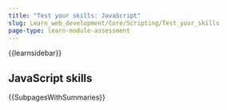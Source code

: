 ```yaml
---
title: "Test your skills: JavaScript"
slug: Learn_web_development/Core/Scripting/Test_your_skills
page-type: learn-module-assessment
---
```


{{learnsidebar}}

## JavaScript skills

{{SubpagesWithSummaries}}
